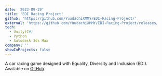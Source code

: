 ```yaml
---
date: '2023-09-29'
title: 'EDI Racing Project'
github: 'https://github.com/YuudachiXMMY/EDI-Racing-Project/'
external: 'https://github.com/YuudachiXMMY/EDI-Racing-Project/releases/latest'
tech:
  - Unity(C#)
  - Python
  - Autodesk 3ds Max
company: ''
showInProjects: false
---
```


A car racing game designed with Equality, Diversity and Inclusion (EDI). Available on [GitHub](https://github.com/YuudachiXMMY/EDI-Racing-Project/releases/latest)
